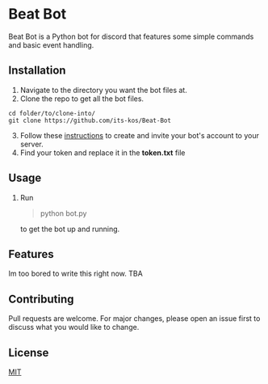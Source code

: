 # Beat Bot

Beat Bot is a Python bot for discord that features some simple commands and basic event handling.


## Installation
1) Navigate to the directory you want the bot files at.
2) Clone the repo to get all the bot files.

```git
cd folder/to/clone-into/
git clone https://github.com/its-kos/Beat-Bot
```

3) Follow these [instructions](https://discordpy.readthedocs.io/en/latest/discord.html) to create and invite your bot's account to your server.
4) Find your token and replace it in the __token.txt__ file 

## Usage

1) Run 
    >python bot.py 

    to get the bot up and running.

## Features
Im too bored to write this right now. TBA

## Contributing
Pull requests are welcome. For major changes, please open an issue first to discuss what you would like to change.


## License
[MIT](https://choosealicense.com/licenses/mit/)